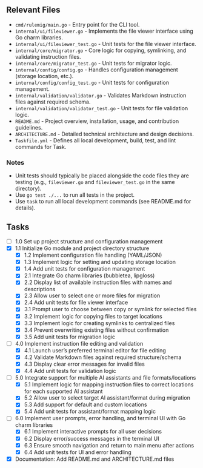 ## Relevant Files

- `cmd/rulemig/main.go` - Entry point for the CLI tool.
- `internal/ui/fileviewer.go` - Implements the file viewer interface using Go charm libraries.
- `internal/ui/fileviewer_test.go` - Unit tests for the file viewer interface.
- `internal/core/migrator.go` - Core logic for copying, symlinking, and validating instruction files.
- `internal/core/migrator_test.go` - Unit tests for migrator logic.
- `internal/config/config.go` - Handles configuration management (storage location, etc.).
- `internal/config/config_test.go` - Unit tests for configuration management.
- `internal/validation/validator.go` - Validates Markdown instruction files against required schema.
- `internal/validation/validator_test.go` - Unit tests for file validation logic.
- `README.md` - Project overview, installation, usage, and contribution guidelines.
- `ARCHITECTURE.md` - Detailed technical architecture and design decisions.
- `Taskfile.yml` - Defines all local development, build, test, and lint commands for Task.

### Notes

- Unit tests should typically be placed alongside the code files they are testing (e.g., `fileviewer.go` and `fileviewer_test.go` in the same directory).
- Use `go test ./...` to run all tests in the project.
- Use `task` to run all local development commands (see README.md for details).

## Tasks

- [ ] 1.0 Set up project structure and configuration management
- [x] 1.1 Initialize Go module and project directory structure
  - [x] 1.2 Implement configuration file handling (YAML/JSON)
  - [x] 1.3 Implement logic for setting and updating storage location
  - [x] 1.4 Add unit tests for configuration management
  - [x] 2.1 Integrate Go charm libraries (bubbletea, lipgloss)
  - [x] 2.2 Display list of available instruction files with names and descriptions
  - [x] 2.3 Allow user to select one or more files for migration
  - [x] 2.4 Add unit tests for file viewer interface
  - [x] 3.1 Prompt user to choose between copy or symlink for selected files
  - [x] 3.2 Implement logic for copying files to target locations
  - [x] 3.3 Implement logic for creating symlinks to centralized files
  - [x] 3.4 Prevent overwriting existing files without confirmation
  - [x] 3.5 Add unit tests for migration logic
- [ ] 4.0 Implement instruction file editing and validation
  - [x] 4.1 Launch user’s preferred terminal editor for file editing
  - [x] 4.2 Validate Markdown files against required structure/schema
  - [x] 4.3 Display clear error messages for invalid files
  - [x] 4.4 Add unit tests for validation logic
- [ ] 5.0 Integrate support for multiple AI assistants and file formats/locations
  - [x] 5.1 Implement logic for mapping instruction files to correct locations for each supported AI assistant
  - [x] 5.2 Allow user to select target AI assistant/format during migration
  - [x] 5.3 Add support for default and custom locations
  - [x] 5.4 Add unit tests for assistant/format mapping logic
- [ ] 6.0 Implement user prompts, error handling, and terminal UI with Go charm libraries
  - [x] 6.1 Implement interactive prompts for all user decisions
  - [x] 6.2 Display error/success messages in the terminal UI
  - [x] 6.3 Ensure smooth navigation and return to main menu after actions
  - [x] 6.4 Add unit tests for UI and error handling
- [x] Documentation: Add README.md and ARCHITECTURE.md files
